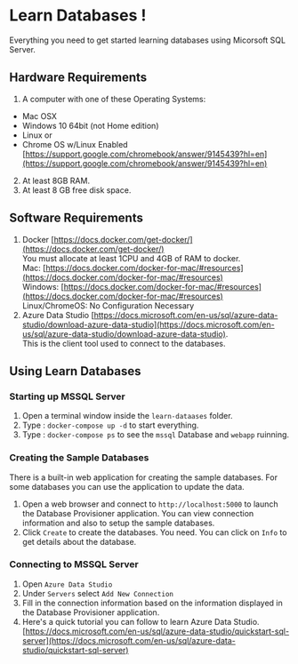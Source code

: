# Learn Databases !

Everything you need to get started learning databases using Micorsoft SQL Server.

## Hardware Requirements

1. A computer with one of these Operating Systems:   
 - Mac OSX  
 - Windows 10 64bit (not Home edition)  
 - Linux or  
 - Chrome OS w/Linux Enabled [https://support.google.com/chromebook/answer/9145439?hl=en](https://support.google.com/chromebook/answer/9145439?hl=en) 
2. At least 8GB RAM.
3. At least 8 GB free disk space. 

## Software Requirements

1. Docker [https://docs.docker.com/get-docker/](https://docs.docker.com/get-docker/)  
  You must allocate at least 1CPU and 4GB of RAM to docker.  
  Mac: [https://docs.docker.com/docker-for-mac/#resources](https://docs.docker.com/docker-for-mac/#resources)  
  Windows: [https://docs.docker.com/docker-for-mac/#resources](https://docs.docker.com/docker-for-mac/#resources)  
  Linux/ChromeOS: No Configuration Necessary
2. Azure Data Studio [https://docs.microsoft.com/en-us/sql/azure-data-studio/download-azure-data-studio](https://docs.microsoft.com/en-us/sql/azure-data-studio/download-azure-data-studio).   
This is the client tool used to connect to the databases.

## Using Learn Databases

### Starting up MSSQL Server

1. Open a terminal window inside the `learn-dataases` folder.
2. Type : `docker-compose up -d` to start everything.
3. Type : `docker-compose ps` to see the `mssql` Database and `webapp` ruinning.

### Creating the Sample Databases

There is a built-in web application for creating the sample databases. For some databases you can use the application to update the data.

1. Open a web browser and connect to `http://localhost:5000` to launch the Database Provisioner application. You can view connection information and also to setup the sample databases.
2. Click `Create` to create the databases. You need. You can click on `Info` to get details about the database.

### Connecting to MSSQL Server

1. Open `Azure Data Studio`
2. Under `Servers` select `Add New Connection`
3. Fill in the connection information based on the information displayed in the Database Provisioner application.
4. Here's a quick tutorial you can follow to learn Azure Data Studio. [https://docs.microsoft.com/en-us/sql/azure-data-studio/quickstart-sql-server](https://docs.microsoft.com/en-us/sql/azure-data-studio/quickstart-sql-server)


